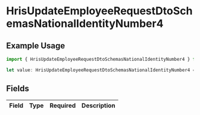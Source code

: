 # HrisUpdateEmployeeRequestDtoSchemasNationalIdentityNumber4

## Example Usage

```typescript
import { HrisUpdateEmployeeRequestDtoSchemasNationalIdentityNumber4 } from "@stackone/stackone-client-ts/sdk/models/shared";

let value: HrisUpdateEmployeeRequestDtoSchemasNationalIdentityNumber4 = {};
```

## Fields

| Field       | Type        | Required    | Description |
| ----------- | ----------- | ----------- | ----------- |